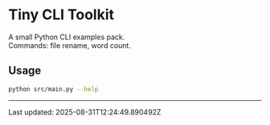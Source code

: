 # Tiny CLI Toolkit

A small Python CLI examples pack.  
Commands: file rename, word count.

## Usage
```bash
python src/main.py --help
```

---
Last updated: 2025-08-31T12:24:49.890492Z
